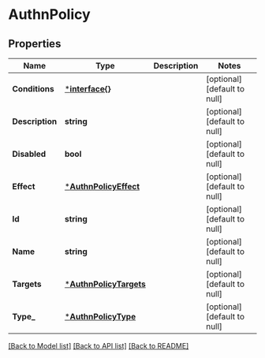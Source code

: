 # AuthnPolicy

## Properties
Name | Type | Description | Notes
------------ | ------------- | ------------- | -------------
**Conditions** | [***interface{}**](interface{}.md) |  | [optional] [default to null]
**Description** | **string** |  | [optional] [default to null]
**Disabled** | **bool** |  | [optional] [default to null]
**Effect** | [***AuthnPolicyEffect**](AuthnPolicyEffect.md) |  | [optional] [default to null]
**Id** | **string** |  | [optional] [default to null]
**Name** | **string** |  | [optional] [default to null]
**Targets** | [***AuthnPolicyTargets**](AuthnPolicyTargets.md) |  | [optional] [default to null]
**Type_** | [***AuthnPolicyType**](AuthnPolicyType.md) |  | [optional] [default to null]

[[Back to Model list]](../README.md#documentation-for-models) [[Back to API list]](../README.md#documentation-for-api-endpoints) [[Back to README]](../README.md)

